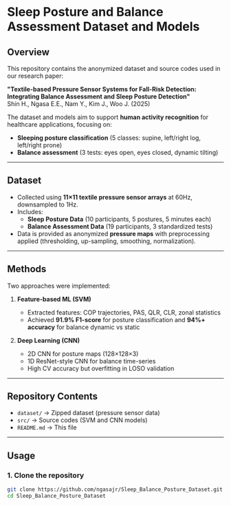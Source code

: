 # Sleep Posture and Balance Assessment Dataset and Models

## Overview
This repository contains the anonymized dataset and source codes used in our research paper:

**"Textile-based Pressure Sensor Systems for Fall-Risk Detection: Integrating Balance Assessment and Sleep Posture Detection"**  
Shin H., Ngasa E.E., Nam Y., Kim J., Woo J. (2025)

The dataset and models aim to support **human activity recognition** for healthcare applications, focusing on:
- **Sleeping posture classification** (5 classes: supine, left/right log, left/right prone)
- **Balance assessment** (3 tests: eyes open, eyes closed, dynamic tilting)

---

## Dataset
- Collected using **11×11 textile pressure sensor arrays** at 60Hz, downsampled to 1Hz.
- Includes:
  - **Sleep Posture Data** (10 participants, 5 postures, 5 minutes each)
  - **Balance Assessment Data** (19 participants, 3 standardized tests)
- Data is provided as anonymized **pressure maps** with preprocessing applied (thresholding, up-sampling, smoothing, normalization).

---

## Methods
Two approaches were implemented:
1. **Feature-based ML (SVM)**  
   - Extracted features: COP trajectories, PAS, QLR, CLR, zonal statistics  
   - Achieved **91.9% F1-score** for posture classification and **94%+ accuracy** for balance dynamic vs static

2. **Deep Learning (CNN)**  
   - 2D CNN for posture maps (128×128×3)  
   - 1D ResNet-style CNN for balance time-series  
   - High CV accuracy but overfitting in LOSO validation

---

## Repository Contents
- `dataset/` → Zipped dataset (pressure sensor data)
- `src/` → Source codes (SVM and CNN models)
- `README.md` → This file

---

## Usage
### 1. Clone the repository
```bash
git clone https://github.com/ngasajr/Sleep_Balance_Posture_Dataset.git
cd Sleep_Balance_Posture_Dataset
